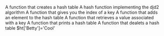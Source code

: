 A function that creates a hash table
A hash function implementing the djd2 algorithm
A function that gives you the index of a key
A function that adds an element to the hash table
A function that retrieves a value associated with a key
A function that prints a hash table
A function that dealets a hash table
$ht['Betty']='Cool'
